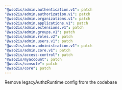 ```yaml
---
"@wso2is/admin.authentication.v1": patch
"@wso2is/admin.authorization.v1": patch
"@wso2is/admin.organizations.v1": patch
"@wso2is/admin.applications.v1": patch
"@wso2is/admin.extensions.v1": patch
"@wso2is/admin.groups.v1": patch
"@wso2is/admin.roles.v2": patch
"@wso2is/admin.users.v1": patch
"@wso2is/admin.administration.v1": patch
"@wso2is/admin.core.v1": patch
"@wso2is/access-control": patch
"@wso2is/myaccount": patch
"@wso2is/console": patch
"@wso2is/core": patch
---
```


Remove legacyAuthzRuntime config from the codebase

